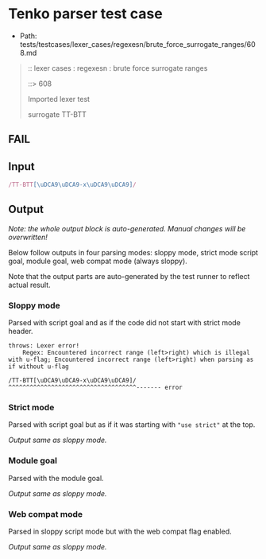 # Tenko parser test case

- Path: tests/testcases/lexer_cases/regexesn/brute_force_surrogate_ranges/608.md

> :: lexer cases : regexesn : brute force surrogate ranges
>
> ::> 608
>
> Imported lexer test
>
> surrogate TT-BTT

## FAIL

## Input

`````js
/TT-BTT[\uDCA9\uDCA9-x\uDCA9\uDCA9]/
`````

## Output

_Note: the whole output block is auto-generated. Manual changes will be overwritten!_

Below follow outputs in four parsing modes: sloppy mode, strict mode script goal, module goal, web compat mode (always sloppy).

Note that the output parts are auto-generated by the test runner to reflect actual result.

### Sloppy mode

Parsed with script goal and as if the code did not start with strict mode header.

`````
throws: Lexer error!
    Regex: Encountered incorrect range (left>right) which is illegal with u-flag; Encountered incorrect range (left>right) when parsing as if without u-flag

/TT-BTT[\uDCA9\uDCA9-x\uDCA9\uDCA9]/
^^^^^^^^^^^^^^^^^^^^^^^^^^^^^^^^^^^^------- error
`````

### Strict mode

Parsed with script goal but as if it was starting with `"use strict"` at the top.

_Output same as sloppy mode._

### Module goal

Parsed with the module goal.

_Output same as sloppy mode._

### Web compat mode

Parsed in sloppy script mode but with the web compat flag enabled.

_Output same as sloppy mode._
